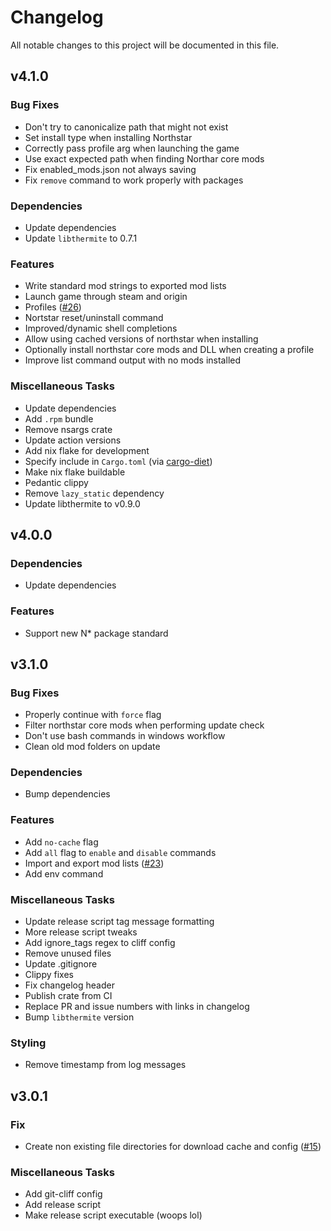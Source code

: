 # Changelog

All notable changes to this project will be documented in this file.


## v4.1.0

### Bug Fixes

- Don't try to canonicalize path that might not exist
- Set install type when installing Northstar
- Correctly pass profile arg when launching the game
- Use exact expected path when finding Northar core mods
- Fix enabled_mods.json not always saving
- Fix `remove` command to work properly with packages

### Dependencies

- Update dependencies
- Update `libthermite` to 0.7.1

### Features

- Write standard mod strings to exported mod lists
- Launch game through steam and origin
- Profiles ([#26](https://github.com/anactualemerald/papa/pull/26))
- Nortstar reset/uninstall command
- Improved/dynamic shell completions
- Allow using cached versions of northstar when installing
- Optionally install northstar core mods and DLL when creating a profile
- Improve list command output with no mods installed

### Miscellaneous Tasks

- Update dependencies
- Add `.rpm` bundle
- Remove nsargs crate
- Update action versions
- Add nix flake for development
- Specify include in `Cargo.toml` (via [cargo-diet](https://github.com/the-lean-crate/cargo-diet))
- Make nix flake buildable
- Pedantic clippy
- Remove `lazy_static` dependency
- Update libthermite to v0.9.0

## v4.0.0

### Dependencies

- Update dependencies

### Features

- Support new N* package standard

## v3.1.0

### Bug Fixes

- Properly continue with `force` flag
- Filter northstar core mods when performing update check
- Don't use bash commands in windows workflow
- Clean old mod folders on update

### Dependencies

- Bump dependencies

### Features

- Add `no-cache` flag
- Add `all` flag to `enable` and `disable` commands
- Import and export mod lists ([#23](https://github.com/anactualemerald/papa/pull/23))
- Add env command

### Miscellaneous Tasks

- Update release script tag message formatting
- More release script tweaks
- Add ignore_tags regex to cliff config
- Remove unused files
- Update .gitignore
- Clippy fixes
- Fix changelog header
- Publish crate from CI
- Replace PR and issue numbers with links in changelog
- Bump `libthermite` version

### Styling

- Remove timestamp from log messages

## v3.0.1

### Fix

- Create non existing file directories for download cache and config ([#15](https://github.com/anactualemerald/papa/pull/15))

### Miscellaneous Tasks

- Add git-cliff config
- Add release script
- Make release script executable (woops lol)

<!-- generated by git-cliff -->
